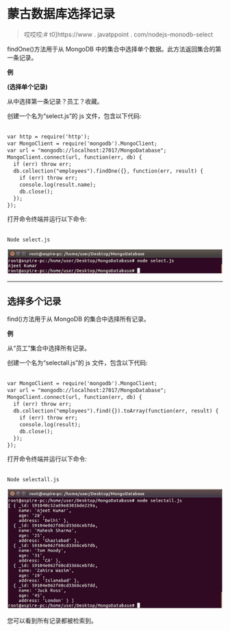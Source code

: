 # 蒙古数据库选择记录

> 哎哎哎:# t0]https://www . javatppoint . com/nodejs-monodb-select

findOne()方法用于从 MongoDB 中的集合中选择单个数据。此方法返回集合的第一条记录。

**例**

**(选择单个记录)**

从中选择第一条记录？员工？收藏。

创建一个名为“select.js”的 js 文件，包含以下代码:

```

var http = require('http');
var MongoClient = require('mongodb').MongoClient;
var url = "mongodb://localhost:27017/MongoDatabase";
MongoClient.connect(url, function(err, db) {
  if (err) throw err;
  db.collection("employees").findOne({}, function(err, result) {
    if (err) throw err;
    console.log(result.name);
    db.close();
  });
});

```

打开命令终端并运行以下命令:

```

Node select.js

```

![Node.js Select record 1](img/30f92fdf64c7eb7d700cee6c5da7757c.png)

* * *

## 选择多个记录

find()方法用于从 MongoDB 的集合中选择所有记录。

**例**

从“员工”集合中选择所有记录。

创建一个名为“selectall.js”的 js 文件，包含以下代码:

```

var MongoClient = require('mongodb').MongoClient;
var url = "mongodb://localhost:27017/MongoDatabase";
MongoClient.connect(url, function(err, db) {
  if (err) throw err;
  db.collection("employees").find({}).toArray(function(err, result) {
    if (err) throw err;
    console.log(result);
    db.close();
  });
});

```

打开命令终端并运行以下命令:

```

Node selectall.js

```

![Node.js Select record 2](img/3a07e2b6750fabb0ea09da7d85c14ef3.png)

您可以看到所有记录都被检索到。